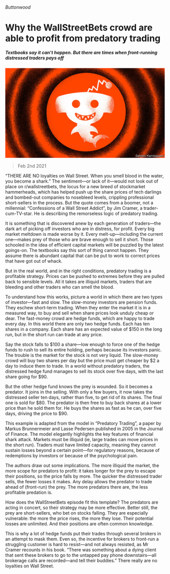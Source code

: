 ###### Buttonwood

# Why the WallStreetBets crowd are able to profit from predatory trading 

##### Textbooks say it can’t happen. But there are times when front-running distressed traders pays off 

![image](images/20210206_fnd001.jpg) 

> Feb 2nd 2021 


“THERE ARE NO loyalties on Wall Street. When you smell blood in the water, you become a shark.” The sentiment—or lack of it—would not look out of place on r/wallstreetbets, the locus for a new breed of stockmarket hammerheads, which has helped push up the share prices of tech darlings and bombed-out companies to nosebleed levels, crippling professional short-sellers in the process. But the quote comes from a boomer, not a millennial: “Confessions of a Wall Street Addict”, by Jim Cramer, a trader-cum-TV-star. He is describing the remorseless logic of predatory trading.


It is something that is discovered anew by each generation of traders—the dark art of picking off investors who are in distress, for profit. Every big market meltdown is made worse by it. Every melt-up—including the current one—makes prey of those who are brave enough to sell it short. Those schooled in the idea of efficient capital markets will be puzzled by the latest goings-on. The textbooks say this sort of thing cannot happen. They assume there is abundant capital that can be put to work to correct prices that have got out of whack.



But in the real world, and in the right conditions, predatory trading is a profitable strategy. Prices can be pushed to extremes before they are pulled back to sensible levels. All it takes are illiquid markets, traders that are bleeding and other traders who can smell the blood.


To understand how this works, picture a world in which there are two types of investor—fast and slow. The slow-money investors are pension funds. They eschew short-term trading. When they enter the market it is in a measured way, to buy and sell when share prices look unduly cheap or dear. The fast-money crowd are hedge funds, which are happy to trade every day. In this world there are only two hedge funds. Each has ten shares in a company. Each share has an expected value of $150 in the long run, but in the short run can trade at any price.


Say the stock falls to $100 a share—low enough to force one of the hedge funds to rush to sell its entire holding, perhaps because its investors panic. The trouble is the market for the stock is not very liquid. The slow-money crowd will buy two shares per day but the price must get cheaper by $2 a day to induce them to trade. In a world without predatory traders, the distressed hedge fund manages to sell its stock over five days, with the last share going for $90.




But the other hedge fund knows the prey is wounded. So it becomes a predator. It joins in the selling. With only a few buyers, it now takes the distressed seller ten days, rather than five, to get rid of its shares. The final one is sold for $80. The predator is then free to buy back shares at a lower price than he sold them for. He buys the shares as fast as he can, over five days, driving the price to $90.


This example is adapted from the model in “Predatory Trading”, a paper by Markus Brunnermeier and Lasse Pedersen published in 2005 in the Journal of Finance. The model elegantly highlights the key features of financial shark attack. Markets must be illiquid (ie, large trades can move prices in the short run). Traders must have limited capacity, meaning they cannot sustain losses beyond a certain point—for regulatory reasons, because of redemptions by investors or because of the psychological pain.


The authors draw out some implications. The more illiquid the market, the more scope for predators to profit: it takes longer for the prey to escape their positions, so the price falls by more. The quicker the distressed trader sells, the fewer losses it makes. Any delay allows the predator to trade ahead of (front-run) the prey. The more predators there are, the less profitable predation is.


How does the WallStreetBets episode fit this template? The predators are acting in concert, so their strategy may be more effective. Better still, the prey are short-sellers, who bet on stocks falling. They are especially vulnerable: the more the price rises, the more they lose. Their potential losses are unlimited. And their positions are often common knowledge.


This is why a lot of hedge funds put their trades through several brokers in an attempt to mask them. Even so, the incentive for brokers to front-run a struggling customer is hard to resist—and not always resisted, as Mr Cramer recounts in his book. “There was something about a dying client that sent these brokers to go to the untapped pay phone downstairs—all brokerage calls are recorded—and tell their buddies.” There really are no loyalties on Wall Street.

